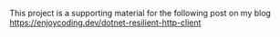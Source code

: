 This project is a supporting material for the following post on my blog 
https://enjoycoding.dev/dotnet-resilient-http-client